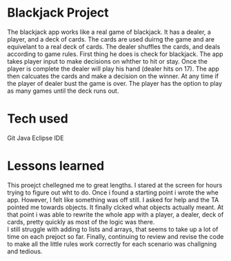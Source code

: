 # Blackjack Project
 The blackjack app works like a real game of blackjack.  It has a dealer, a player, and a deck of cards.  The cards are used duirng the game and are equivelant to a real deck of cards.  The dealer shuffles the cards, and deals according to game rules.  First thing he does is check for blackjack. 
 The app takes player input to make decisions on whther to hit or stay.  Once the player is complete the dealer will play his hand (dealer hits on 17).  The app then calcuates the cards and make a decision on the winner.  At any time if the player of dealer bust the game is over.
 The player has the option to play as many games until the deck runs out.

 # Tech used
 Git
 Java
 Eclipse IDE

 # Lessons learned 
 This proejct chellegned me to great lengths.  I stared at the screen for hours trying to figure out wht to do.  Once i found a starting point i wrote the whe app.  However, I felt like something was off still.  I asked for help and the TA pointed me towards objects.  It finally clcked what objects actually meant.  At that point i was able to rewrite the whole app with a player, a dealer, deck of cards, pretty quickly as most of the logic was there.  
 I still struggle with adding to lists and arrays, that seems to take up a lot of time on each prejoct so far.
 Finally, continuing to review and revise the code to make all the little rules work correctly for each scenario was challgning and tedious.
